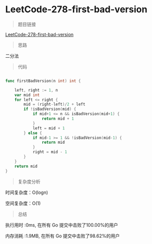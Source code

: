 #  LeetCode-278-first-bad-version

>题目链接

[LeetCode-278-first-bad-version](https://leetcode-cn.com/problems/first-bad-version/)

>思路

二分法

>代码

```go

func firstBadVersion(n int) int {

    left, right := 1, n
    var mid int
    for left <= right {
        mid = (right-left)/2 + left
        if !isBadVersion(mid) {
            if mid+1 <= n && isBadVersion(mid+1) {
                return mid + 1
            }
            left = mid + 1
        } else {
            if mid-1 >= 1 && !isBadVersion(mid-1) {
                return mid
            }
            right = mid - 1
        }
    }
    return mid
}

```

>复杂度分析

时间复杂度：O(logn)

空间复杂度：O(1)

>总结

执行用时 :0ms, 在所有 Go 提交中击败了100.00%的用户
 
内存消耗 :1.9MB, 在所有 Go 提交中击败了98.62%的用户
